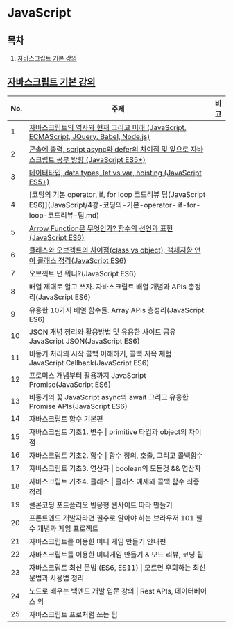 # JavaScript

## 목차

1. [자바스크립트 기본 강의](#자바스크립트-기본-강의)



## [자바스크립트 기본 강의](javascript)

[자바스크립트 강의]: https://www.youtube.com/watch?v=wcsVjmHrUQg&amp;list=PLv2d7VI9OotTVOL4QmPfvJWPJvkmv6h-2

| No.  | 주제                                                         | 비고 |
| ---- | ------------------------------------------------------------ | ---- |
| 1    | [자바스크립트의 역사와 현재 그리고 미래 (JavaScript, ECMAScript, JQuery, Babel, Node.js)](JavaScript/1강-자바스크립트의-역사와-현재-그리고-미래.md) |      |
| 2    | [콘솔에 출력, script async와 defer의 차이점 및 앞으로 자바스크립트 공부 방향 (JavaScript ES5+)](JavaScript/2강-콘솔에-출력-script-async와-defer의-차이점-및-앞으로-자바스크립트-공부-방향.md) |      |
| 3    | [데이터타입, data types, let vs var, hoisting (JavaScript ES5+)](JavaScript/3강-데이터타입-data-types-let-vs-var-hoisting.md) |      |
| 4    | [코딩의 기본 operator, if, for loop 코드리뷰 팁(JavaScript ES6)](JavaScript/4강-코딩의-기본-operator- if-for-loop-코드리뷰-팁.md) |      |
| 5    | [Arrow Function은 무엇인가? 함수의 선언과 표현 (JavaScript ES6)](JavaScript/5강-Arrow-Function은-무엇인가-함수의-선언과-표현.md) |      |
| 6    | [클래스와 오브젝트의 차이점(class vs object), 객체지향 언어 클래스 정리(JavaScript ES6)](JavaScript/6강-클래스와-오브젝트의-차이점-객체지향-언어-클래스-정리.md) |      |
| 7    | 오브젝트 넌 뭐니?(JavaScript ES6)                            |      |
| 8    | 배열 제대로 알고 쓰자. 자바스크립트 배열 개념과 APIs 총정리(JavaScript ES6) |      |
| 9    | 유용한 10가지 배열 함수들. Array APIs 총정리(JavaScript ES6) |      |
| 10   | JSON 개념 정리와 활용방법 및 유용한 사이트 공유 JavaScript JSON(JavaScript ES6) |      |
| 11   | 비동기 처리의 시작 콜백 이해하기, 콜백 지옥 체험 JavaScript Callback(JavaScript ES6) |      |
| 12   | 프로미스 개념부터 활용까지 JavaScript Promise(JavaScript ES6) |      |
| 13   | 비동기의 꽃 JavaScript async와 await 그리고 유용한 Promise APIs(JavaScript ES6) |      |
| 14   | 자바스크립트 함수 기본편                                     |      |
| 15   | 자바스크립트 기초1. 변수 \| primitive 타입과 object의 차이점 |      |
| 16   | 자바스크립트 기초2. 함수 \| 함수 정의, 호출, 그리고 콜백함수 |      |
| 17   | 자바스크립트 기초3. 연산자 \| boolean의 모든것 && 연산자     |      |
| 18   | 자바스크립트 기초4. 클래스 \| 클래스 예제와 콜백 함수 최종 정리 |      |
| 19   | 클론코딩 포트폴리오 반응형 웹사이트 따라 만들기              |      |
| 20   | 프론트엔드 개발자라면 필수로 알아야 하는 브라우저 101 필수 개념과 게임 프로젝트 |      |
| 21   | 자바스크립트를 이용한 미니 게임 만들기 안내편                |      |
| 22   | 자바스크립트를 이용한 미니게임 만들기 & 모드 리뷰, 코딩 팁   |      |
| 23   | 자바스크립트 최신 문법 (ES6, ES11) \| 모르면 후회하는 최신문법과 사용법 정리 |      |
| 24   | 노드로 배우는 백엔드 개발 입문 강의 \| Rest APIs, 데이터베이스 외 |      |
| 25   | 자바스크립트 프로처럼 쓰는 팁                                |      |

